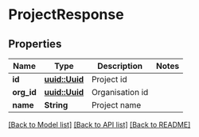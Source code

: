 # ProjectResponse

## Properties

Name | Type | Description | Notes
------------ | ------------- | ------------- | -------------
**id** | [**uuid::Uuid**](uuid::Uuid.md) | Project id | 
**org_id** | [**uuid::Uuid**](uuid::Uuid.md) | Organisation id | 
**name** | **String** | Project name | 

[[Back to Model list]](../README.md#documentation-for-models) [[Back to API list]](../README.md#documentation-for-api-endpoints) [[Back to README]](../README.md)


